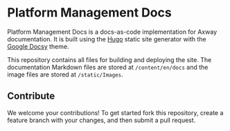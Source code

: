 # Platform Management Docs

Platform Management Docs is a docs-as-code implementation for Axway documentation. It is built using the [Hugo](https://gohugo.io/) static site generator with the [Google Docsy](https://github.com/google/docsy) theme.

This repository contains all files for building and deploying the site. The documentation Markdown files are stored at `/content/en/docs` and the image files are stored at `/static/Images`.

## Contribute

We welcome your contributions! To get started fork this repository, create a feature branch with your changes, and then submit a pull request.
